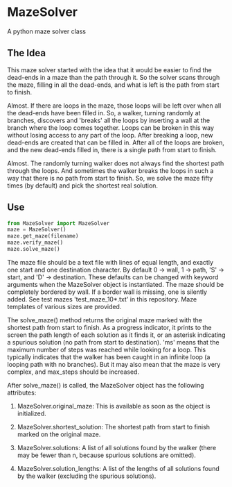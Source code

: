 # MazeSolver
A python maze solver class

## The Idea
This maze solver started with the idea that it would be
easier to find the dead-ends in a maze than the path through
it. So the solver scans through the maze, filling in all
the dead-ends, and what is left is the path from start to
finish.

Almost. If there are loops in the maze, those loops will be
left over when all the dead-ends have been filled in. So, a
walker, turning randomly at branches, discovers and 'breaks'
all the loops by inserting a wall at the branch where the
loop comes together. Loops can be broken in this way without
losing access to any part of the loop. After breaking a
loop, new dead-ends are created that can be filled in. After
all of the loops are broken, and the new dead-ends filled in,
there is a single path from start to finish.

Almost. The randomly turning walker does not always find the
shortest path through the loops. And sometimes the walker
breaks the loops in such a way that there is no path from
start to finish. So, we solve the maze fifty times (by
default) and pick the shortest real solution.

## Use
```python
from MazeSolver import MazeSolver
maze = MazeSolver()
maze.get_maze(filename)
maze.verify_maze()
maze.solve_maze()
```
The maze file should be a text file with lines of equal length, and exactly one
start and one destination character.  By default 0 -> wall, 1 -> path, 'S' ->
start, and 'D' -> destination. These defaults can be changed with keyword
arguments when the MazeSolver object is instantiated. The maze should be
completely bordered by wall. If a border wall is missing, one is silently added.
See test mazes 'test_maze_10\*.txt' in this repository. Maze templates of
various sizes are provided.

The solve_maze() method returns the original maze marked with the shortest path
from start to finish. As a progress indicator, it prints to the screen the path
length of each solution as it finds it, or an asterisk indicating a spurious
solution (no path from start to destination). 'ms' means that the maximum number
of steps was reached while looking for a loop. This typically indicates that the
walker has been caught in an infinite loop (a looping path with no branches).
But it may also mean that the maze is very complex, and max_steps should be
increased.

After solve_maze() is called, the MazeSolver object has the following attributes:

1. MazeSolver.original_maze:  This is available as soon as the object
is initialized.

2. MazeSolver.shortest_solution:  The shortest path from start to
finish marked on the original maze.

3. MazeSolver.solutions:  A list of all solutions found by the
walker (there may be fewer than n, because spurious solutions are
omitted).
                      
5. MazeSolver.solution_lengths:  A list of the lengths of all solutions
found by the walker (excluding the spurious solutions).


